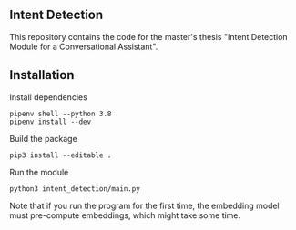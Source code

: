 ## Intent Detection

This repository contains the code for the master's thesis "Intent Detection Module for a Conversational Assistant".

## Installation

Install dependencies
```
pipenv shell --python 3.8
pipenv install --dev
```

Build the package
```
pip3 install --editable .
```
 
Run the module
```
python3 intent_detection/main.py
```

Note that if you run the program for the first time, the embedding model must pre-compute embeddings, which might take some time.